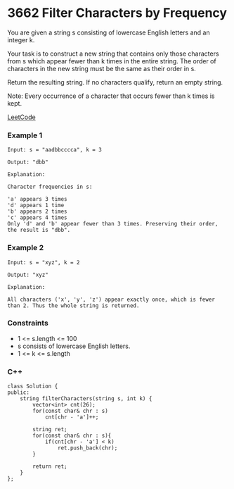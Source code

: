 # 3662 Filter Characters by Frequency

You are given a string s consisting of lowercase English letters and an integer k.

Your task is to construct a new string that contains only those characters from s which appear fewer than k times in the entire string. The order of characters in the new string must be the same as their order in s.

Return the resulting string. If no characters qualify, return an empty string.

Note: Every occurrence of a character that occurs fewer than k times is kept.
 
[LeetCode](https://leetcode.cn/problems/filter-characters-by-frequency/description/)

### Example 1

```
Input: s = "aadbbcccca", k = 3

Output: "dbb"

Explanation:

Character frequencies in s:

'a' appears 3 times
'd' appears 1 time
'b' appears 2 times
'c' appears 4 times
Only 'd' and 'b' appear fewer than 3 times. Preserving their order, the result is "dbb".
```

### Example 2

```
Input: s = "xyz", k = 2

Output: "xyz"

Explanation:

All characters ('x', 'y', 'z') appear exactly once, which is fewer than 2. Thus the whole string is returned.
```

### Constraints

* 1 <= s.length <= 100
* s consists of lowercase English letters.
* 1 <= k <= s.length

### C++ 

```
class Solution {
public:
    string filterCharacters(string s, int k) {
        vector<int> cnt(26);
        for(const char& chr : s)
            cnt[chr - 'a']++;
        
        string ret;
        for(const char& chr : s){
            if(cnt[chr - 'a'] < k)
                ret.push_back(chr);
        }

        return ret;        
    }
};
```